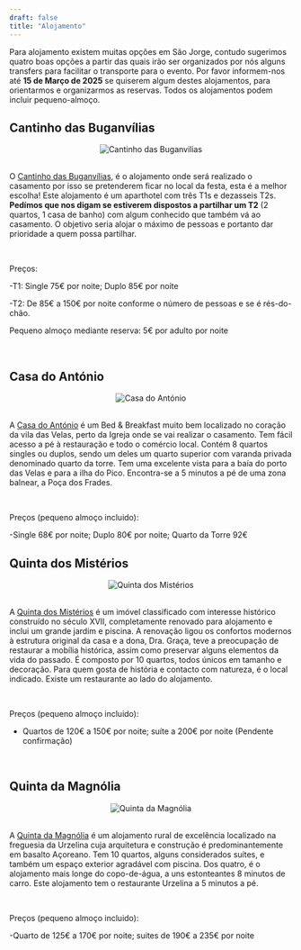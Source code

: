 ```yaml
---
draft: false
title: "Alojamento"
---
```


Para alojamento existem muitas opções em São Jorge, contudo sugerimos quatro boas opções a partir das quais irão ser organizados por nós alguns transfers para facilitar o transporte para o evento. Por favor informem-nos até **15 de Março de 2025** se quiserem algum destes alojamentos, para orientarmos e organizarmos as reservas. Todos os alojamentos podem incluir pequeno-almoço.

## Cantinho das Buganvílias

<div style="text-align: center;">
<img src="https://res.cloudinary.com/dbntshoo1/image/upload/v1724177889/buganvilias_dwokzx.jpg" alt="Cantinho das Buganvilias" style="max-width: 50%; height: auto;">
</div>

<br>


O <a href="https://www.cantinhodasbuganvilias.net/" class="custom-link">Cantinho das Buganvílias</a>, é o alojamento onde será realizado o casamento por isso se pretenderem ficar no local da festa, esta é a melhor escolha! Este alojamento é um aparthotel com três T1s e dezasseis T2s. **Pedímos que nos digam se estiverem dispostos a partilhar um T2** (2 quartos, 1 casa de banho) com algum conhecido que também vá ao casamento. O objetivo seria alojar o máximo de pessoas e portanto dar prioridade a quem possa partilhar.

<br>

Preços: 

-T1: Single 75€ por noite; Duplo 85€ por noite

-T2: De 85€ a 150€ por noite conforme o número de pessoas e se é rés-do-chão.

Pequeno almoço mediante reserva: 5€ por adulto por noite

<br>

## Casa do António

<div style="text-align: center;">
<img src="https://res.cloudinary.com/dbntshoo1/image/upload/v1724270041/casa-do-antonio_vdnr6u.jpg
" alt="Casa do António" style="max-width: 50%; height: auto;">
</div>

<br>

A <a href="https://casadoantonio.com/" class="custom-link">Casa do António</a> é um Bed & Breakfast muito bem localizado no coração da vila das Velas, perto da Igreja onde se vai realizar o casamento. Tem fácil acesso a pé à restauração e todo o comércio local. Contém 8 quartos singles ou duplos, sendo um deles um quarto superior com varanda privada denominado quarto da torre. Tem uma excelente vista para a baía do porto das Velas e para a ilha do Pico. Encontra-se a 5 minutos a pé de uma zona balnear, a Poça dos Frades.

<br>

Preços (pequeno almoço incluido): 

-Single 68€ por noite; Duplo 80€ por noite; Quarto da Torre 92€
<br>

## Quinta dos Mistérios

<div style="text-align: center;">
<img src="https://res.cloudinary.com/dbntshoo1/image/upload/v1724269977/misterios_hkjcte.jpg
" alt="Quinta dos Mistérios" style="max-width: 50%; height: auto;">
</div>

<br>

A <a href="https://quintadosmisterios.pt/" class="custom-link">Quinta dos Mistérios</a> é um imóvel classificado com interesse histórico construído no século XVII, completamente renovado para alojamento e inclui um grande jardim e piscina. A renovação ligou os confortos modernos à estrutura original da casa e a dona, Dra. Graça, teve a preocupação de restaurar a mobília histórica, assim como preservar alguns elementos da vida do passado. É composto por 10 quartos, todos únicos em tamanho e decoração. Para quem gosta de história e contacto com natureza, é o local indicado. Existe um restaurante ao lado do alojamento.

<br>

Preços (pequeno almoço incluido): 

- Quartos de 120€ a 150€ por noite; suíte a 200€ por noite (Pendente confirmação)
<br>

## Quinta da Magnólia

<div style="text-align: center;">
<img src="https://res.cloudinary.com/dbntshoo1/image/upload/v1724269977/magnolias_azl3lp.jpg
" alt="Quinta da Magnólia" style="max-width: 50%; height: auto;">
</div>

<br>

A <a href="https://www.quintadamagnolia.com/" class="custom-link">Quinta da Magnólia</a> é um alojamento rural de excelência localizado na freguesia da Urzelina cuja arquitetura e construção é predominantemente em basalto Açoreano. Tem 10 quartos, alguns considerados suítes, e também um espaço exterior agradável com piscina. Dos quatro, é o alojamento mais longe do copo-de-água, a uns estonteantes 8 minutos de carro. Este alojamento tem o restaurante Urzelina a 5 minutos a pé.

<br>

Preços (pequeno almoço incluido):

-Quarto de 125€ a 170€ por noite; suites de 190€ a 235€ por noite
<br>